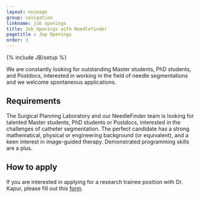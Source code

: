 ```yaml
---
layout: noimage
group: navigation
linkname: job openings
title: Job Openings with Needlefinder
pagetitle : Jop Openings
order: 3 
---
```

{% include JB/setup %}

We are constantly looking for outstanding Master students, PhD students, and Postdocs, interested in working in the field of needle segmentations and we welcome
spontaneous applications. 


## Requirements
The Surgical Planning Laboratory and our NeedleFinder team is looking for talented Master students, PhD students or Postdocs, interested in the challenges of catheter segmentation.
The perfect candidate has a strong mathematical, physical or engineering background (or equivalent), and a keen interest in image-guided therapy. Demonstrated 
programming skills are a plus. 

## How to apply
If you are interested in applying for a research trainee position with Dr. Kapur, please fill out this [form](http://goo.gl/M8oiE2).
